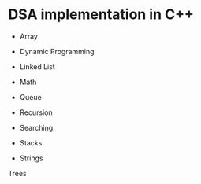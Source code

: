# DSA implementation in C++
 
- Array

- Dynamic Programming

- Linked List

- Math

- Queue

- Recursion

- Searching

- Stacks

- Strings

Trees

